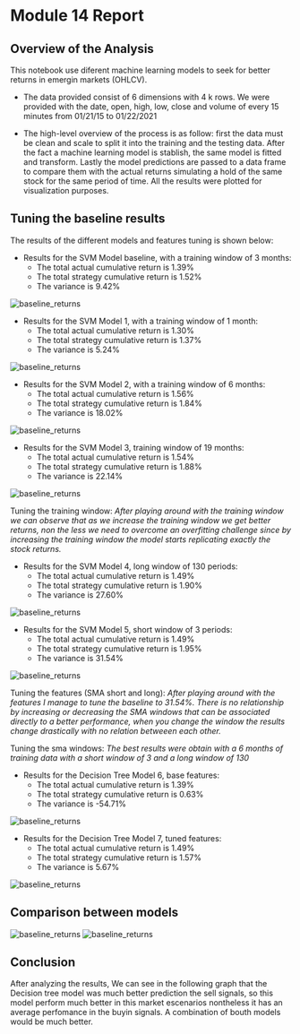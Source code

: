# Module 14 Report

## Overview of the Analysis

This notebook use diferent machine learning models to seek for better returns in emergin markets (OHLCV).

* The data provided consist of 6 dimensions with 4 k rows. We were provided with the date, open, high, low, close and volume of every 15 minutes from 01/21/15 to 01/22/2021

* The high-level overview of the process is as follow: first the data must be clean and scale to split it into the training and the testing data. After the fact a machine learning model is stablish, the same model is fitted and transform. Lastly the model predictions are passed to a data frame to compare them with the actual returns simulating a hold of the same stock for the same period of time. All the results were plotted for visualization purposes.


## Tuning the baseline results

The results of the different models and features tuning is shown below:

* Results for the SVM Model baseline, with a training window of 3 months:
  * The total actual cumulative return is  1.39%
  * The total strategy cumulative return is  1.52%
  * The variance is  9.42%

![baseline_returns](images/base_line_returns.png)

* Results for the SVM Model 1, with a training window of 1 month:
  * The total actual cumulative return is  1.30%
  * The total strategy cumulative return is  1.37%
  * The variance is  5.24%

![baseline_returns](images/1m_returns.png)

* Results for the SVM Model 2, with a training window of 6 months:
  * The total actual cumulative return is  1.56%
  * The total strategy cumulative return is  1.84%
  * The variance is  18.02%

![baseline_returns](images/6m_returns.png)

* Results for the SVM Model 3, training window of 19 months:
  * The total actual cumulative return is  1.54%
  * The total strategy cumulative return is  1.88%
  * The variance is  22.14%

![baseline_returns](images/19m_returns.png)

Tuning the training window: *After playing around with the training window we can observe that as we increase the training window we get better returns, non the less we need to overcome an overfitting challenge since by increasing the training window the model starts replicating exactly the stock returns.*

* Results for the SVM Model 4, long window of 130 periods:
  * The total actual cumulative return is  1.49%
  * The total strategy cumulative return is  1.90%
  * The variance is  27.60%

![baseline_returns](images/sma_l_130.png)

* Results for the SVM Model 5, short window of 3 periods:
  * The total actual cumulative return is  1.49%
  * The total strategy cumulative return is  1.95%
  * The variance is  31.54%

![baseline_returns](images/sma_s_3.png)

Tuning the features (SMA short and long): *After playing around with the features I manage to tune the baseline to 31.54%. There is no relationship by increasing or decreasing the SMA windows that can be associated directly to a better performance, when you change the window the results change drastically with no relation betweeen each other.*

Tuning the sma windows: *The best results were obtain with a 6 months of training data with a short window of 3 and a long window of 130*

* Results for the Decision Tree Model 6, base features:
  * The total actual cumulative return is  1.39%
  * The total strategy cumulative return is  0.63%
  * The variance is -54.71%

![baseline_returns](images/base_tree.png)

* Results for the Decision Tree Model 7, tuned features:
  * The total actual cumulative return is  1.49%
  * The total strategy cumulative return is  1.57%
  * The variance is  5.67%

![baseline_returns](images/tune_tree.png)

## Comparison between models

![baseline_returns](images/base_all.png)
![baseline_returns](images/tune_all.png)

## Conclusion

After analyzing the results, We can see in the following graph that the Decision tree model was much better prediction the sell signals, so this model perform much better in this market escenarios nontheless it has an average perfomance in the buyin signals. A combination of bouth models would be much better.